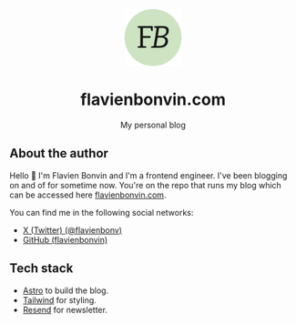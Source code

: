 <p align="center">
  <img alt="flavienbonvin.com" src="public/favicon.svg" width="100" />
</p>
<h1 align="center">
  flavienbonvin.com
</h1>

<p align="center">My personal blog</p>

## About the author

Hello 🦆 I'm Flavien Bonvin and I'm a frontend engineer. I've been blogging on and of for sometime now. You're on the repo that runs my blog which can be accessed here [flavienbonvin.com](flavienbonvin.com).

You can find me in the following social networks:

- [X (Twitter) (@flavienbonv)](https://twitter.com/flavienbonvin)
- [GitHub (flavienbonvin)](https://github.com/flavienbonvin)

## Tech stack

- [Astro](https://astro.build/) to build the blog.
- [Tailwind](https://tailwindcss.com/) for styling.
- [Resend](https://resend.com/) for newsletter.
